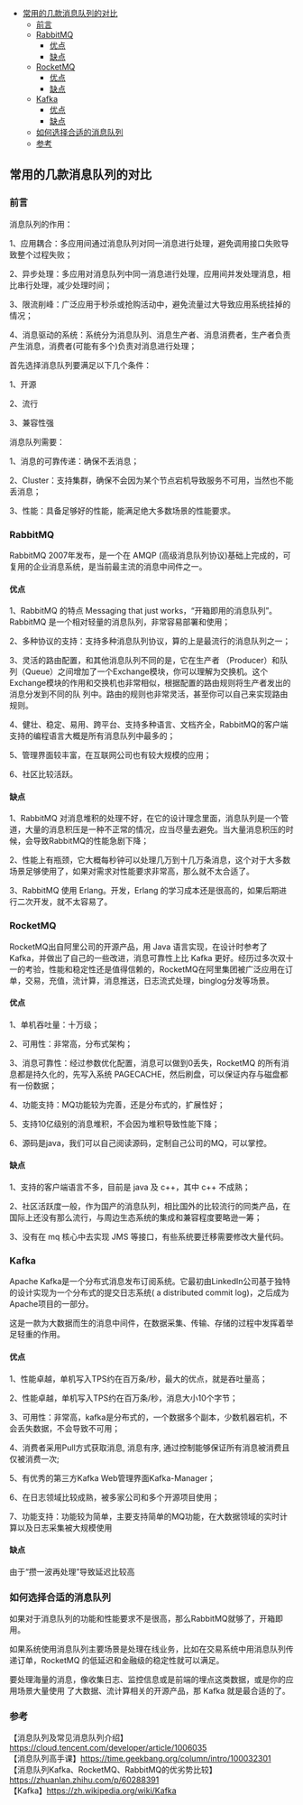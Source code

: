 <!-- START doctoc generated TOC please keep comment here to allow auto update -->
<!-- DON'T EDIT THIS SECTION, INSTEAD RE-RUN doctoc TO UPDATE -->

- [常用的几款消息队列的对比](#%E5%B8%B8%E7%94%A8%E7%9A%84%E5%87%A0%E6%AC%BE%E6%B6%88%E6%81%AF%E9%98%9F%E5%88%97%E7%9A%84%E5%AF%B9%E6%AF%94)
  - [前言](#%E5%89%8D%E8%A8%80)
  - [RabbitMQ](#rabbitmq)
    - [优点](#%E4%BC%98%E7%82%B9)
    - [缺点](#%E7%BC%BA%E7%82%B9)
  - [RocketMQ](#rocketmq)
    - [优点](#%E4%BC%98%E7%82%B9-1)
    - [缺点](#%E7%BC%BA%E7%82%B9-1)
  - [Kafka](#kafka)
    - [优点](#%E4%BC%98%E7%82%B9-2)
    - [缺点](#%E7%BC%BA%E7%82%B9-2)
  - [如何选择合适的消息队列](#%E5%A6%82%E4%BD%95%E9%80%89%E6%8B%A9%E5%90%88%E9%80%82%E7%9A%84%E6%B6%88%E6%81%AF%E9%98%9F%E5%88%97)
  - [参考](#%E5%8F%82%E8%80%83)

<!-- END doctoc generated TOC please keep comment here to allow auto update -->

## 常用的几款消息队列的对比

### 前言

消息队列的作用：  

1、应用耦合：多应用间通过消息队列对同一消息进行处理，避免调用接口失败导致整个过程失败；  

2、异步处理：多应用对消息队列中同一消息进行处理，应用间并发处理消息，相比串行处理，减少处理时间；  
 
3、限流削峰：广泛应用于秒杀或抢购活动中，避免流量过大导致应用系统挂掉的情况；  

4、消息驱动的系统：系统分为消息队列、消息生产者、消息消费者，生产者负责产生消息，消费者(可能有多个)负责对消息进行处理；   

首先选择消息队列要满足以下几个条件：  

1、开源   

2、流行  

3、兼容性强   

消息队列需要：  

1、消息的可靠传递：确保不丢消息；   

2、Cluster：支持集群，确保不会因为某个节点宕机导致服务不可用，当然也不能丢消息；   

3、性能：具备足够好的性能，能满足绝大多数场景的性能要求。   

### RabbitMQ

RabbitMQ 2007年发布，是一个在 AMQP (高级消息队列协议)基础上完成的，可复用的企业消息系统，是当前最主流的消息中间件之一。   

#### 优点  

1、RabbitMQ 的特点 Messaging that just works，“开箱即用的消息队列”。 RabbitMQ 是一个相对轻量的消息队列，非常容易部署和使用；    

2、多种协议的支持：支持多种消息队列协议，算的上是最流行的消息队列之一；   

3、灵活的路由配置，和其他消息队列不同的是，它在生产者 （Producer）和队列（Queue）之间增加了一个Exchange模块，你可以理解为交换机。这个Exchange模块的作用和交换机也非常相似，根据配置的路由规则将生产者发出的消息分发到不同的队 列中。路由的规则也非常灵活，甚至你可以自己来实现路由规则。  

4、健壮、稳定、易用、跨平台、支持多种语言、文档齐全，RabbitMQ的客户端支持的编程语言大概是所有消息队列中最多的；   

5、管理界面较丰富，在互联网公司也有较大规模的应用；  

6、社区比较活跃。   

#### 缺点

1、RabbitMQ 对消息堆积的处理不好，在它的设计理念里面，消息队列是一个管道，大量的消息积压是一种不正常的情况，应当尽量去避免。当大量消息积压的时候，会导致RabbitMQ的性能急剧下降；   

2、性能上有瓶颈，它大概每秒钟可以处理几万到十几万条消息，这个对于大多数场景足够使用了，如果对需求对性能要求非常高，那么就不太合适了。   

3、RabbitMQ 使用 Erlang。开发，Erlang 的学习成本还是很高的，如果后期进行二次开发，就不太容易了。  

### RocketMQ

RocketMQ出自阿里公司的开源产品，用 Java 语言实现，在设计时参考了 Kafka，并做出了自己的一些改进，消息可靠性上比 Kafka 更好。经历过多次双十一的考验，性能和稳定性还是值得信赖的，RocketMQ在阿里集团被广泛应用在订单，交易，充值，流计算，消息推送，日志流式处理，binglog分发等场景。   

#### 优点  

1、单机吞吐量：十万级；  

2、可用性：非常高，分布式架构；  

3、消息可靠性：经过参数优化配置，消息可以做到0丢失，RocketMQ 的所有消息都是持久化的，先写入系统 PAGECACHE，然后刷盘，可以保证内存与磁盘都有一份数据；  

4、功能支持：MQ功能较为完善，还是分布式的，扩展性好；  

5、支持10亿级别的消息堆积，不会因为堆积导致性能下降；  

6、源码是java，我们可以自己阅读源码，定制自己公司的MQ，可以掌控。   

#### 缺点

1、支持的客户端语言不多，目前是 java 及 c++，其中 c++ 不成熟；    

2、社区活跃度一般，作为国产的消息队列，相比国外的比较流行的同类产品，在国际上还没有那么流行，与周边生态系统的集成和兼容程度要略逊一筹；       

3、没有在 mq 核心中去实现 JMS 等接口，有些系统要迁移需要修改大量代码。  

### Kafka

Apache Kafka是一个分布式消息发布订阅系统。它最初由LinkedIn公司基于独特的设计实现为一个分布式的提交日志系统( a distributed commit log)，之后成为Apache项目的一部分。  

这是一款为大数据而生的消息中间件，在数据采集、传输、存储的过程中发挥着举足轻重的作用。  

#### 优点

1、性能卓越，单机写入TPS约在百万条/秒，最大的优点，就是吞吐量高；  

2、性能卓越，单机写入TPS约在百万条/秒，消息大小10个字节；  

3、可用性：非常高，kafka是分布式的，一个数据多个副本，少数机器宕机，不会丢失数据，不会导致不可用；  

4、消费者采用Pull方式获取消息, 消息有序, 通过控制能够保证所有消息被消费且仅被消费一次;  

5、有优秀的第三方Kafka Web管理界面Kafka-Manager；   

6、在日志领域比较成熟，被多家公司和多个开源项目使用；

7、功能支持：功能较为简单，主要支持简单的MQ功能，在大数据领域的实时计算以及日志采集被大规模使用

#### 缺点 

由于“攒一波再处理”导致延迟比较高           

### 如何选择合适的消息队列

如果对于消息队列的功能和性能要求不是很高，那么RabbitMQ就够了，开箱即用。  

如果系统使用消息队列主要场景是处理在线业务，比如在交易系统中用消息队列传递订单，RocketMQ 的低延迟和金融级的稳定性就可以满足。    

要处理海量的消息，像收集日志、监控信息或是前端的埋点这类数据，或是你的应用场景大量使用 了大数据、流计算相关的开源产品，那 Kafka 就是最合适的了。                                                                                                                     
                                                                                                       
### 参考

【消息队列及常见消息队列介绍】https://cloud.tencent.com/developer/article/1006035  
【消息队列高手课】https://time.geekbang.org/column/intro/100032301     
【消息队列Kafka、RocketMQ、RabbitMQ的优劣势比较】https://zhuanlan.zhihu.com/p/60288391  
【Kafka】https://zh.wikipedia.org/wiki/Kafka  


